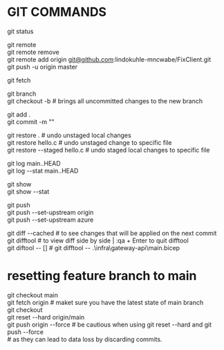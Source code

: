 # GIT COMMANDS

git status <br/>

git remote <br/>
git remote remove <br/>
git remote add origin git@github.com:lindokuhle-mncwabe/FixClient.git <br/>
git push -u origin master <br/>

git fetch <br/>

git branch <new-branch-name> <br/>
git checkout -b <new-branch-name> # brings all uncommitted changes to the new branch <br/>

git add . <br/>
git commit -m "<commit-message>" <br/>

git restore .                                     # undo unstaged local changes <br/>
git restore hello.c                               # undo unstaged change to specific file <br/>
git restore --staged hello.c                      # undo staged local changes to specific file <br/>

git log main..HEAD <br/>
git log --stat main..HEAD <br/>

git show <commit-hash> <br/>
git show --stat <commit-hash> <br/>

git push <br/>
git push --set-upstream origin <new-branch-name> <br/>
git push --set-upstream azure <new-branch-name> <br/>

git diff --cached                         # to see changes that will be applied on the next commit <br/>
git difftool                              # to view diff side by side | :qa + Enter to quit difftool <br/>
git diftool -- [<file-path>]              # git difftool -- .\infra\gateway-api\main.bicep <br/>

# resetting feature branch to main <br/>
git checkout main <br/>
git fetch origin                          # maket sure you have the latest state of main branch <br/>
git checkout <feature-branch-name> <br/>
git reset --hard origin/main <br/>
git push origin <feature-branch-name> --force             # be cautious when using git reset --hard and git push --force <br/>
                                                          # as they can lead to data loss by discarding commits.  <br/>

